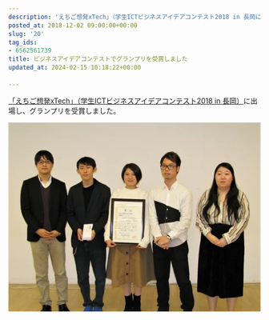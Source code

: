 ```yaml
---
description: 'えちご想発xTech」（学生ICTビジネスアイデアコンテスト2018 in 長岡に出場し、グランプリを受賞しました。'
posted_at: 2018-12-02 09:00:00+00:00
slug: '20'
tag_ids:
- 6562561739
title: ビジネスアイデアコンテストでグランプリを受賞しました
updated_at: 2024-02-15 10:18:22+00:00

---
```


[「えちご想発xTech」（学生ICTビジネスアイデアコンテスト2018 in 長岡）](http://www.ict-echigo.jp/news/public/detail/ID/96/td/)に出場し、グランプリを受賞しました。

<img src='/static/images/articles/20/28f41b34d47eafda1b0b23764761b471.webp' origin_url='https://github.com/ShotaroKataoka/ShotaroKataoka.github.io/assets/42331656/ab54d2ad-f9e5-4470-8787-1d9c7bb9ab07' alt='受賞の様子' />


